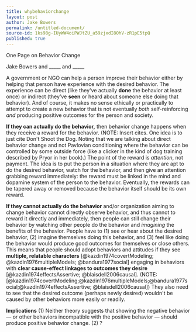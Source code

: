 ```yaml
---
title: whybehaviorchange
layout: post
author: Jake Bowers
permalink: /untitled-document/
source-id: 1ks98g-IUyWW4oiPWJtZU_a59zjxdI8OhV-zR1pE5tpQ
published: true
---
```

One Page on Behavior Change

Jake Bowers and _____ and _____

A government or NGO can help a person improve their behavior either by helping that person have experience  with the desired behavior. The experience can be direct (like they've actually **done** the behavior at least once) or indirect (they’ve **seen** or heard about someone else doing that behavior). And of course, it makes no sense ethically or practically to attempt to create a new behavior that is not eventually *both* self-reinforcing *and* producing positive outcomes for the person and society.

**If they can actually do the behavior,** then behavior change happens when they receive a reward for the behavior. (NOTE:  Insert cites. One idea is to just cite Don't Shoot the Dog. Noting that we are talking about direct behavior change and not Pavlovian conditioning where the behavior can be controlled by some outside force (like a clicker in the kind of dog training described by Pryor in her book).)  The point of the reward is *attention*, not payment. The idea is to put the person in a situation where they are apt to do the desired behavior, watch for the behavior, and then give an attention grabbing reward immediately: the reward must be linked in the mind and dopamine system of the person to the behavior. Eventually, the rewards can be tapered away or removed because the behavior itself should be its own reward.

**If they cannot actually do the behavior** and/or organization aiming to change behavior cannot directly observe behavior, and thus cannot  to reward it directly and immediately, then people can still change their behavior by watching other people do the behavior and *imagining* the benefits of the behavior.  People have to (1) see or hear about the desired behavior, (2) imagine themselves doing this behavior, and (3) feel like doing the behavior would produce good outcomes for themselves or close others. This means that people should adopt behaviors and attitudes if they see **multiple, relatable characters** [@kazdin1974covertModeling; @kazdin1976multipleModels; @bandura1977social] engaging in behaviors with **clear cause-effect linkages to outcomes they desire** [@kazdin1974effectsAssertive; @blaisdell2006causal]. (NOTE: [@kazdin1974covertModeling;@kazdin1976multipleModels;@bandura1977social;@kazdin1974effectsAssertive; @blaisdell2006causal]) They also need to see that the desired outcome (perhaps newly desired) wouldn't be caused by other behaviors more easily or readily.

**Implications** (1) Neither theory suggests that showing the negative behavior — or other behaviors incompatible with the positive behavior — should produce positive behavior change. (2) ?

